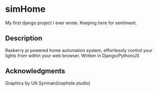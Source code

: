 # simHome
My first django project I ever wrote. Keeping here for sentiment.

## Description
Rasberry pi powered home automation system, effortlessly control your lights from within your web browser.
Written in Django/Python/JS

## Acknowledgments
Graphics by Ulli Synman(loophole.studio)
